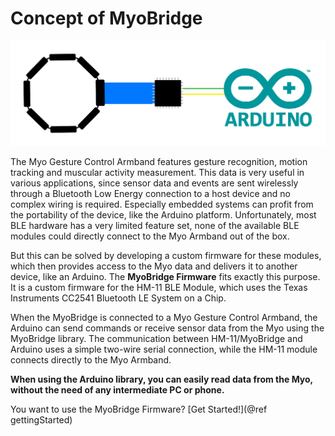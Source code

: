 # Concept of MyoBridge

![MyoBridge Concept](../images/wiki/mbconcept.png)

The Myo Gesture Control Armband features gesture recognition, motion tracking and muscular activity measurement. 
This data is very useful in various applications, since sensor data and events are sent wirelessly through a Bluetooth Low Energy
connection to a host device and no complex wiring is required. Especially embedded systems can profit from the portability 
of the device, like the Arduino platform. Unfortunately, most BLE hardware has a very limited feature set, none of the
available BLE modules could directly connect to the Myo Armband out of the box. 

But this can be solved by developing a custom firmware for these modules, which then provides access to the Myo data
and delivers it to another device, like an Arduino. The **MyoBridge Firmware** fits exactly this purpose. 
It is a custom firmware for the HM-11 BLE Module, which uses the Texas Instruments CC2541 Bluetooth LE System on a Chip. 

When the MyoBridge is connected to a Myo Gesture Control Armband, the Arduino can send commands or receive
sensor data from the Myo using the MyoBridge library. The communication between HM-11/MyoBridge and Arduino uses
a simple two-wire serial connection, while the HM-11 module connects directly to the Myo Armband.

**When using the Arduino library, you can easily read data from the Myo, without the need of any intermediate
PC or phone.**

You want to use the MyoBridge Firmware? [Get Started!](@ref gettingStarted)